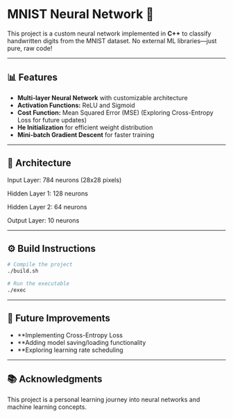 # MNIST Neural Network 🚀  

This project is a custom neural network implemented in **C++** to classify handwritten digits from the MNIST dataset. No external ML libraries—just pure, raw code!  

---

## 📊 Features  
- **Multi-layer Neural Network** with customizable architecture  
- **Activation Functions:** ReLU and Sigmoid  
- **Cost Function:** Mean Squared Error (MSE) (Exploring Cross-Entropy Loss for future updates)  
- **He Initialization** for efficient weight distribution  
- **Mini-batch Gradient Descent** for faster training  

---

## 🧠 Architecture  
Input Layer: 784 neurons (28x28 pixels)

Hidden Layer 1: 128 neurons

Hidden Layer 2: 64 neurons

Output Layer: 10 neurons


---

## ⚙️ Build Instructions  
```bash
# Compile the project  
./build.sh  

# Run the executable  
./exec  
```
---

## 🔧 Future Improvements
- **Implementing Cross-Entropy Loss
- **Adding model saving/loading functionality
- **Exploring learning rate scheduling

---

## 📚 Acknowledgments

This project is a personal learning journey into neural networks and machine learning concepts.




